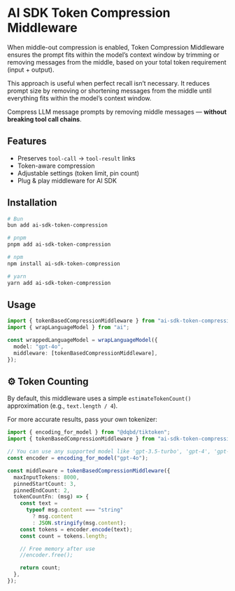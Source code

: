 # AI SDK Token Compression Middleware

When middle-out compression is enabled, Token Compression Middleware ensures the prompt fits within the model’s context window by trimming or removing messages from the middle, based on your total token requirement (input + output).

This approach is useful when perfect recall isn’t necessary. It reduces prompt size by removing or shortening messages from the middle until everything fits within the model’s context window.

Compress LLM message prompts by removing middle messages — **without breaking tool call chains**.

## Features

- Preserves `tool-call` → `tool-result` links
- Token-aware compression
- Adjustable settings (token limit, pin count)
- Plug & play middleware for AI SDK

## Installation

```bash
# Bun
bun add ai-sdk-token-compression

# pnpm
pnpm add ai-sdk-token-compression

# npm
npm install ai-sdk-token-compression

# yarn
yarn add ai-sdk-token-compression
```

## Usage

```ts
import { tokenBasedCompressionMiddleware } from "ai-sdk-token-compression";
import { wrapLanguageModel } from "ai";

const wrappedLanguageModel = wrapLanguageModel({
  model: "gpt-4o",
  middleware: [tokenBasedCompressionMiddleware],
});
```

## ⚙️ Token Counting

By default, this middleware uses a simple `estimateTokenCount()` approximation (e.g., `text.length / 4`).

For more accurate results, pass your own tokenizer:

```ts
import { encoding_for_model } from "@dqbd/tiktoken";
import { tokenBasedCompressionMiddleware } from "ai-sdk-token-compression";

// You can use any supported model like 'gpt-3.5-turbo', 'gpt-4', 'gpt-4o'
const encoder = encoding_for_model("gpt-4o");

const middleware = tokenBasedCompressionMiddleware({
  maxInputTokens: 8000,
  pinnedStartCount: 3,
  pinnedEndCount: 2,
  tokenCountFn: (msg) => {
    const text =
      typeof msg.content === "string"
        ? msg.content
        : JSON.stringify(msg.content);
    const tokens = encoder.encode(text);
    const count = tokens.length;

    // Free memory after use
    //encoder.free();

    return count;
  },
});
```
